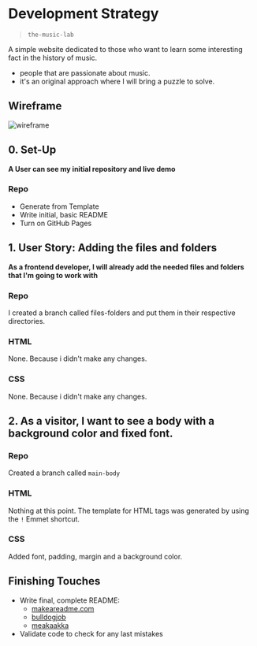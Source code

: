 # Development Strategy

> `the-music-lab`

A simple website dedicated to those who want to learn some interesting fact in the history of music.

- people that are passionate about music.
- it's an original approach where I will bring a puzzle to solve.

## Wireframe

<!-- include a wireframe for your project in this repository, and display it here -->
<!-- wireframe.cc is a good site for getting started with wireframes -->
![wireframe]()

## 0. Set-Up

__A User can see my initial repository and live demo__

### Repo

- Generate from Template
- Write initial, basic README
- Turn on GitHub Pages

## 1. User Story: Adding the files and folders

__As a frontend developer, I will already add the needed files and folders that I'm going to work with__

### Repo

I created a branch called files-folders and put them in their respective directories.

### HTML

None. Because i didn't make any changes. 

### CSS

None. Because i didn't make any changes. 

## 2. As a visitor, I want to see a body with a background color and fixed font.

### Repo

Created a branch called `main-body`

### HTML

Nothing at this point. The template for HTML tags was generated by using the `!` Emmet shortcut.

### CSS

Added font, padding, margin and a background color. 


## Finishing Touches

- Write final, complete README:
  - [makeareadme.com](https://www.makeareadme.com/)
  - [bulldogjob](https://bulldogjob.com/news/449-how-to-write-a-good-readme-for-your-github-project)
  - [meakaakka](https://medium.com/@meakaakka/a-beginners-guide-to-writing-a-kickass-readme-7ac01da88ab3)
- Validate code to check for any last mistakes
